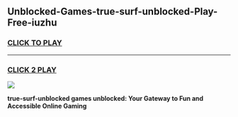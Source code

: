 
## Unblocked-Games-true-surf-unblocked-Play-Free-iuzhu
<h3>
<a href="https://premium76.site?title=true-surf-unblocked&ref=18A">CLICK TO PLAY</a></h3>
<hr>

<h3>
<a href="https://premium76.site?title=true-surf-unblocked&ref=18A">CLICK 2 PLAY</a>
  
</h3>

<a href="https://premium76.site?title=true-surf-unblocked&ref=18A"><img src="https://clearcache.store/games.png"></a>


**true-surf-unblocked games unblocked: Your Gateway to Fun and Accessible Online Gaming**
